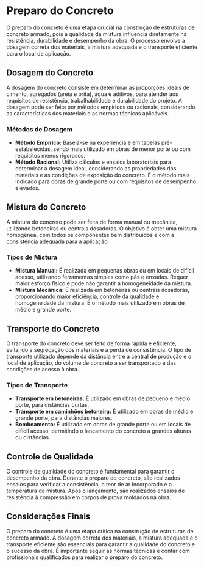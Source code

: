 # Preparo do Concreto

O preparo do concreto é uma etapa crucial na construção de estruturas de concreto armado, pois a qualidade da mistura influencia diretamente na resistência, durabilidade e desempenho da obra. O processo envolve a dosagem correta dos materiais, a mistura adequada e o transporte eficiente para o local de aplicação.

## Dosagem do Concreto

A dosagem do concreto consiste em determinar as proporções ideais de cimento, agregados (areia e brita), água e aditivos, para atender aos requisitos de resistência, trabalhabilidade e durabilidade do projeto. A dosagem pode ser feita por métodos empíricos ou racionais, considerando as características dos materiais e as normas técnicas aplicáveis.

### Métodos de Dosagem

* **Método Empírico:** Baseia-se na experiência e em tabelas pré-estabelecidas, sendo mais utilizado em obras de menor porte ou com requisitos menos rigorosos.
* **Método Racional:** Utiliza cálculos e ensaios laboratoriais para determinar a dosagem ideal, considerando as propriedades dos materiais e as condições de exposição do concreto. É o método mais indicado para obras de grande porte ou com requisitos de desempenho elevados.

## Mistura do Concreto

A mistura do concreto pode ser feita de forma manual ou mecânica, utilizando betoneiras ou centrais dosadoras. O objetivo é obter uma mistura homogênea, com todos os componentes bem distribuídos e com a consistência adequada para a aplicação.

### Tipos de Mistura

* **Mistura Manual:** É realizada em pequenas obras ou em locais de difícil acesso, utilizando ferramentas simples como pás e enxadas. Requer maior esforço físico e pode não garantir a homogeneidade da mistura.
* **Mistura Mecânica:** É realizada em betoneiras ou centrais dosadoras, proporcionando maior eficiência, controle da qualidade e homogeneidade da mistura. É o método mais utilizado em obras de médio e grande porte.

## Transporte do Concreto

O transporte do concreto deve ser feito de forma rápida e eficiente, evitando a segregação dos materiais e a perda de consistência. O tipo de transporte utilizado depende da distância entre a central de produção e o local de aplicação, do volume de concreto a ser transportado e das condições de acesso à obra.

### Tipos de Transporte

* **Transporte em betoneiras:** É utilizado em obras de pequeno e médio porte, para distâncias curtas.
* **Transporte em caminhões betoneira:** É utilizado em obras de médio e grande porte, para distâncias maiores.
* **Bombeamento:** É utilizado em obras de grande porte ou em locais de difícil acesso, permitindo o lançamento do concreto a grandes alturas ou distâncias.

## Controle de Qualidade

O controle de qualidade do concreto é fundamental para garantir o desempenho da obra. Durante o preparo do concreto, são realizados ensaios para verificar a consistência, o teor de ar incorporado e a temperatura da mistura. Após o lançamento, são realizados ensaios de resistência à compressão em corpos de prova moldados na obra.

## Considerações Finais

O preparo do concreto é uma etapa crítica na construção de estruturas de concreto armado. A dosagem correta dos materiais, a mistura adequada e o transporte eficiente são essenciais para garantir a qualidade do concreto e o sucesso da obra. É importante seguir as normas técnicas e contar com profissionais qualificados para realizar o preparo do concreto.
